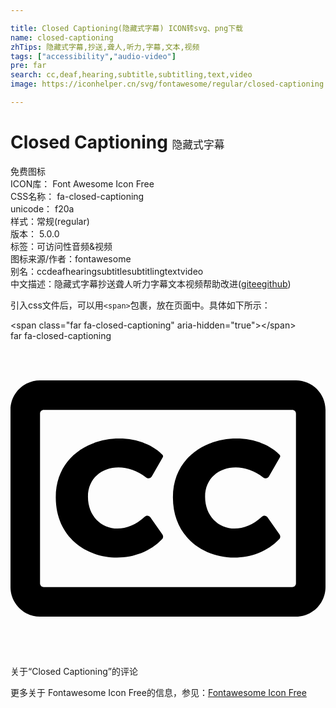 ```yaml
---

title: Closed Captioning(隐藏式字幕) ICON转svg、png下载
name: closed-captioning
zhTips: 隐藏式字幕,抄送,聋人,听力,字幕,文本,视频
tags: ["accessibility","audio-video"]
pre: far
search: cc,deaf,hearing,subtitle,subtitling,text,video
image: https://iconhelper.cn/svg/fontawesome/regular/closed-captioning.svg

---
```


# Closed Captioning  <small style="font-size: 60%;font-weight: 100">隐藏式字幕</small>


<div class="detail-page">
<p>
<span><span class="badge-success badge">免费图标</span> </span>
<br/>
<span>
ICON库：
<span class="badge-secondary badge">Font Awesome Icon Free</span> 
</span>
<br/>
<span>
CSS名称：
<span class="badge-secondary badge">fa-closed-captioning</span> 
</span>
<br/>
<span>
unicode：
<span class="badge-secondary badge">f20a</span> 
<copy-btn content='f20a' btn-title=""></copy-btn>
<copy-btn :content='String.fromCodePoint(parseInt("f20a", 16))' btn-title="复制U"></copy-btn>
</span><br/><span>样式：<span class="badge-light badge">常规(regular)</span></span>
<br/>
<span>
版本：
<span class="badge-secondary badge">5.0.0</span> 
</span><br/><span>标签：<span class="badge-light badge"><router-link to="/tags/accessibility.html">可访问性</router-link></span><span class="badge-light badge"><router-link to="/tags/audio-video.html">音频&视频</router-link></span></span>
<br/>
<span>图标来源/作者：<span class="badge-light badge">fontawesome</span></span> 
<br/>
<span>别名：<span class="badge-light badge">cc</span><span class="badge-light badge">deaf</span><span class="badge-light badge">hearing</span><span class="badge-light badge">subtitle</span><span class="badge-light badge">subtitling</span><span class="badge-light badge">text</span><span class="badge-light badge">video</span></span><br/><span class="zh-detail">中文描述：<span class="badge-primary badge">隐藏式字幕</span><span class="badge-primary badge">抄送</span><span class="badge-primary badge">聋人</span><span class="badge-primary badge">听力</span><span class="badge-primary badge">字幕</span><span class="badge-primary badge">文本</span><span class="badge-primary badge">视频</span><span class="help-link"><span>帮助改进</span>(<a href="https://gitee.com/liuwave/icon-helper/edit/master/json/fontawesome/regular/closed-captioning.json" target="_blank" rel="noopener noreferrer">gitee</a><a href="https://github.com/liuwave/icon-helper/edit/master/json/fontawesome/regular/closed-captioning.json" target="_blank" rel="noopener noreferrer">github</a></span>)</span><br/>
</p>
</div>
<div class="alert alert-dark">
  <i class="far fa-closed-captioning fa-xs"></i>
  <i class="far fa-closed-captioning fa-sm"></i>
  <i class="far fa-closed-captioning fa-lg"></i>
  <i class="far fa-closed-captioning fa-2x"></i>
  <i class="far fa-closed-captioning fa-3x"></i>
  <i class="far fa-closed-captioning fa-5x"></i>
  <i class="far fa-closed-captioning fa-7x"></i>
</div>
<div>
  <p>引入css文件后，可以用<code>&lt;span&gt;</code>包裹，放在页面中。具体如下所示：    
  </p>
  <div class="alert alert-primary" style="font-size: 14px">
    &lt;span class="far fa-closed-captioning" aria-hidden="true"&gt;&lt;/span&gt;
    <copy-btn content='<span class="far fa-closed-captioning" aria-hidden="true"></span>'></copy-btn>
  </div>
  <div class="alert alert-secondary">
    <i class="far fa-closed-captioning"
    style="font-size: 24px"
    aria-hidden="true"></i> far fa-closed-captioning
    <copy-btn content="far fa-closed-captioning" btn-title="复制图标名称"></copy-btn>
  </div>
</div>
<div id="svg" class="svg-wrap">
<svg xmlns="http://www.w3.org/2000/svg" viewBox="0 0 512 512"><path d="M464 64H48C21.5 64 0 85.5 0 112v288c0 26.5 21.5 48 48 48h416c26.5 0 48-21.5 48-48V112c0-26.5-21.5-48-48-48zm-6 336H54c-3.3 0-6-2.7-6-6V118c0-3.3 2.7-6 6-6h404c3.3 0 6 2.7 6 6v276c0 3.3-2.7 6-6 6zm-211.1-85.7c1.7 2.4 1.5 5.6-.5 7.7-53.6 56.8-172.8 32.1-172.8-67.9 0-97.3 121.7-119.5 172.5-70.1 2.1 2 2.5 3.2 1 5.7l-17.5 30.5c-1.9 3.1-6.2 4-9.1 1.7-40.8-32-94.6-14.9-94.6 31.2 0 48 51 70.5 92.2 32.6 2.8-2.5 7.1-2.1 9.2.9l19.6 27.7zm190.4 0c1.7 2.4 1.5 5.6-.5 7.7-53.6 56.9-172.8 32.1-172.8-67.9 0-97.3 121.7-119.5 172.5-70.1 2.1 2 2.5 3.2 1 5.7L420 220.2c-1.9 3.1-6.2 4-9.1 1.7-40.8-32-94.6-14.9-94.6 31.2 0 48 51 70.5 92.2 32.6 2.8-2.5 7.1-2.1 9.2.9l19.6 27.7z"/></svg>
</div>
<detail full-name='fa-closed-captioning'></detail>

<Vssue title="关于“Closed Captioning”的评论" >关于“Closed Captioning”的评论</Vssue>
    
<div><p>更多关于  Fontawesome Icon Free的信息，参见：<a target="_blank" href="https://iconhelper.cn/fontawesome.html">Fontawesome Icon Free</a>
</p></div>
